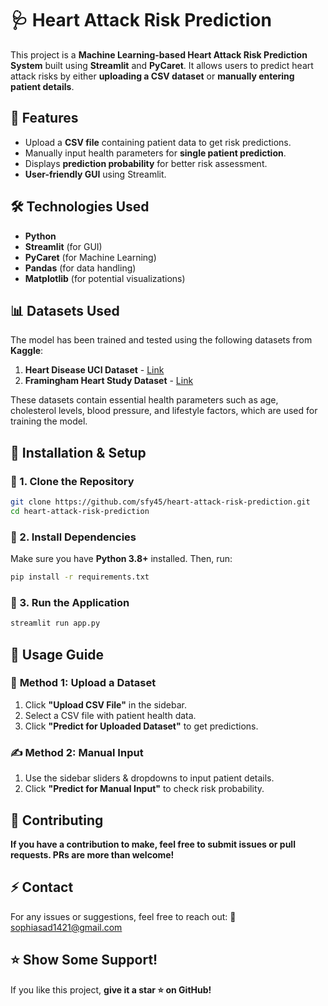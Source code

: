 # 🩺 Heart Attack Risk Prediction

This project is a **Machine Learning-based Heart Attack Risk Prediction System** built using **Streamlit** and **PyCaret**. It allows users to predict heart attack risks by either **uploading a CSV dataset** or **manually entering patient details**.

## 📌 Features
- Upload a **CSV file** containing patient data to get risk predictions.
- Manually input health parameters for **single patient prediction**.
- Displays **prediction probability** for better risk assessment.
- **User-friendly GUI** using Streamlit.

## 🛠️ Technologies Used
- **Python**
- **Streamlit** (for GUI)
- **PyCaret** (for Machine Learning)
- **Pandas** (for data handling)
- **Matplotlib** (for potential visualizations)

## 📊 Datasets Used
The model has been trained and tested using the following datasets from **Kaggle**:
1. **Heart Disease UCI Dataset** - [Link](https://www.kaggle.com/datasets/ronitf/heart-disease-uci)
2. **Framingham Heart Study Dataset** - [Link](https://www.kaggle.com/datasets/captainozlem/framingham-heart-study-dataset)

These datasets contain essential health parameters such as age, cholesterol levels, blood pressure, and lifestyle factors, which are used for training the model.

## 🚀 Installation & Setup

### 🔹 1. Clone the Repository
```bash
git clone https://github.com/sfy45/heart-attack-risk-prediction.git
cd heart-attack-risk-prediction
```

### 🔹 2. Install Dependencies
Make sure you have **Python 3.8+** installed. Then, run:
```bash
pip install -r requirements.txt
```

### 🔹 3. Run the Application
```bash
streamlit run app.py
```

## 🎯 Usage Guide

### 🏥 **Method 1: Upload a Dataset**
1. Click **"Upload CSV File"** in the sidebar.
2. Select a CSV file with patient health data.
3. Click **"Predict for Uploaded Dataset"** to get predictions.

### ✍️ **Method 2: Manual Input**
1. Use the sidebar sliders & dropdowns to input patient details.
2. Click **"Predict for Manual Input"** to check risk probability.

## 🤝 Contributing
**If you have a contribution to make, feel free to submit issues or pull requests. PRs are more than welcome!**

## ⚡ Contact
For any issues or suggestions, feel free to reach out:
📧 sophiasad1421@gmail.com

## ⭐ Show Some Support!
If you like this project, **give it a star ⭐ on GitHub!**

